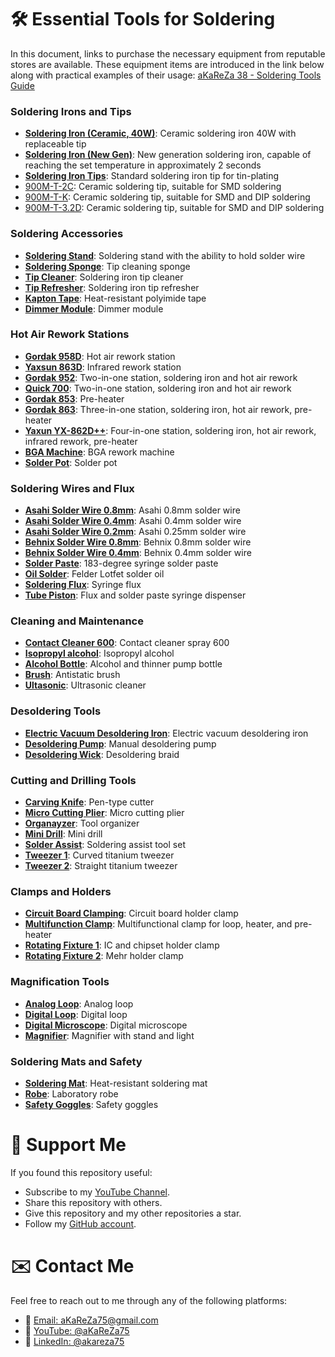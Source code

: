 # 🛠️ Essential Tools for Soldering
In this document, links to purchase the necessary equipment from reputable stores are available. These equipment items are introduced in the link below along with practical examples of their usage: [aKaReZa 38 - Soldering Tools Guide](https://youtu.be/6Y1DflvL5zI)  

### Soldering Irons and Tips
- [**Soldering Iron (Ceramic, 40W)**](https://eshop.eca.ir/%D9%87%D9%88%DB%8C%D9%87-%D9%87%DB%8C%D8%AA%D8%B1-%D9%88-%D9%88%D8%A7%D9%86-%D9%82%D9%84%D8%B9/16964-%D9%87%D9%88%DB%8C%D9%87-%D8%B3%D8%B1%D8%A7%D9%85%DB%8C%DA%A9%DB%8C-40-%D9%88%D8%A7%D8%AA-%D9%85%D8%A7%D8%B1%DA%A9-tni-u-%D9%85%D8%AF%D9%84-tu-093c.html): Ceramic soldering iron 40W with replaceable tip
- [**Soldering Iron (New Gen)**](https://www.asangsm.com/product/%d9%87%d9%88%db%8a%d9%87-%d8%af%d9%88%d9%82%d9%84%d9%88-sugun-t1602/): New generation soldering iron, capable of reaching the set temperature in approximately 2 seconds
- [**Soldering Iron Tips**](https://www.digikala.com/product/dkp-11218677/%D9%86%D9%88%DA%A9-%D9%87%D9%88%DB%8A%D9%87-40-%D9%88%D8%A7%D8%AA-%D9%85%D8%AF%D9%84-%D8%AD%D9%85%D8%A7%D9%85-%D9%82%D9%84%D8%B9-%DA%A9%D8%AF-pv630/): Standard soldering iron tip for tin-plating
- [900M-T-2C](https://asrtools.com/product/mechanic-lead-free-solder-tip-900m-t-2c-mcn300/): Ceramic soldering tip, suitable for SMD soldering
- [900M-T-K](https://gpgsm.ir/product/%d9%86%d9%88%da%a9-%d9%87%d9%88%db%8a%d9%87-%d8%b3%d8%b1%d8%aa%d8%ae%d8%aa-%da%a9%db%8c%d8%a7%d9%86%d9%84%db%8c-0-3/): Ceramic soldering tip, suitable for SMD and DIP soldering
- [900M-T-3.2D](https://testiran.com/product/%d9%86%d9%88%da%a9-%d9%87%d9%88%db%8a%d9%87-%d8%b3%d8%b1%d8%aa%d8%ae%d8%ت-%d8%aa%d8%a7%db%8c%d9%88%d8%a7%d9%86%db%8c-xytronic-xy-b05/): Ceramic soldering tip, suitable for SMD and DIP soldering

### Soldering Accessories
- [**Soldering Stand**](https://asrtools.com/product/soldering-stand-somo-sm-103/): Soldering stand with the ability to hold solder wire
- [**Soldering Sponge**](https://asrtools.com/product/geb3550-soldering-iron-cleaning-sponge/): Tip cleaning sponge
- [**Tip Cleaner**](https://asrtools.com/product/%d9%be%d8%a7%da%a9-%da%a9%d9%86%d9%86%d8%af%d9%87-%d9%86%d9%88%da%a9-%d9%87%d9%88%db%8a%d9%87-%db%8c%d8%a7%da%a9%d8%b3%d9%88%d9%86-%d9%85%d8%af%d9%84-yx-b3/): Soldering iron tip cleaner
- [**Tip Refresher**](https://asrtools.com/product/sn-sn-tr-15-tip-refresher-lead-free/): Soldering iron tip refresher
- [**Kapton Tape**](https://asrtools.com/product/kapton-tape-bga-high-temperature-heat-resistant-polyimide-pcb-bga-wave-soldering-20mm/): Heat-resistant polyimide tape
- [**Dimmer Module**](https://eshop.eca.ir/%D8%AF%DB%8C%D9%85%D8%B1%D9%87%D8%A7%DB%8C-dc-%D9%88-ac/8292-%D8%AF%DB%8C%D9%85%D8%B1-2-%DA%A9%DB%8C%D9%84%D9%88%D9%88%D8%A7%D8%AA-scr-%D9%88%D9%84%D8%AA%D8%A7%DA%98-220-%D9%88%D9%84%D8%AA-ac.html): Dimmer module

### Hot Air Rework Stations
- [**Gordak 958D**](https://sun7shop.ir/product/gordak-958d/): Hot air rework station
- [**Yaxsun 863D**](https://www.asangsm.com/product/%d9%87%d9%88%db%8c%d9%87-%d9%87%d9%88%db%8c%db%8c%d9%87-%d9%85%d8%a7%d8%af%d9%88%d9%86-%d9%82%d8%b1%d9%85%d8%b2-yx-863d/): Infrared rework station
- [**Gordak 952**](https://asrtools.com/product/soldering-system-gordak-model-952/): Two-in-one station, soldering iron and hot air rework
- [**Quick 700**](https://asrtools.com/product/rework-station-quick-700/): Two-in-one station, soldering iron and hot air rework
- [**Gordak 853**](https://asrtools.com/product/gordak-853-digital-preheater-station/): Pre-heater
- [**Gordak 863**](https://asrtools.com/product/gordak-863-3-in-1-station/): Three-in-one station, soldering iron, hot air rework, pre-heater
- [**Yaxun YX-862D++**](https://testiran.com/product/%d9%87%d9%88%db%8c%d9%87-%d9%84%db%8c%d8%b2%d8%b1%db%8c-4%da%a9%d8%a7%d8%b1%db%8c-%db%8c%d8%a7%da%a9%d8%b3%d9%88%d9%86/): Four-in-one station, soldering iron, hot air rework, infrared rework, pre-heater
- [**BGA Machine**](https://shop.tamiraat.com/product/zm-r6200-bga/): BGA rework machine
- [**Solder Pot**](https://asrtools.com/product/solder-pot-swdt-11c-100w-3840mm-200-480c/): Solder pot

### Soldering Wires and Flux
- [**Asahi Solder Wire 0.8mm**](https://lionelectronic.ir/products/3553-%D8%B3%DB%8C%D9%85-%D9%82%D9%84%D8%B9-%28100g%29WC63B08G): Asahi 0.8mm solder wire
- [**Asahi Solder Wire 0.4mm**](https://asrtools.com/product/fake-asahi-solder-wire-63-37-0-4mm-100gr/): Asahi 0.4mm solder wire
- [**Asahi Solder Wire 0.2mm**](https://asrtools.com/product/asahi-solder-wire-63-37-0-25mm-100gr-whith-flux-cf-10/): Asahi 0.25mm solder wire
- [**Behnix Solder Wire 0.8mm**](https://eshop.eca.ir/%D8%B3%DB%8C%D9%85-%D9%84%D8%AD%DB%8C%D9%85-%D8%AE%D9%85%DB%8C%D8%B1-%D9%88-%D8%B3%D8%A7%DA%86%D9%85%D9%87-%D9%82%D9%84%D8%B9/10799-%D8%B3%DB%8C%D9%85-%D9%84%D8%AD%DB%8C%D9%85-08mm-100g-%D9%85%D8%A7%D8%B1%DA%A9-%D8%A8%D9%87%DB%8C%D9%86%DA%A9%D8%B3.html): Behnix 0.8mm solder wire
- [**Behnix Solder Wire 0.4mm**](https://ickala.com/soldering-wire/44419-behinex-sold-44419.html): Behnix 0.4mm solder wire
- [**Solder Paste**](https://lionelectronic.ir/products/3656-%D8%AE%D9%85%DB%8C%D8%B1-%D9%82%D9%84%D8%B9-%D8%B3%D8%B1%D9%86%DA%AF%DB%8C-RELIFE-Solder-Paste-RL-403): 183-degree syringe solder paste
- [**Oil Solder**](https://asrtools.com/product/felder-lotfet-solder-oil-solder-paste-50gr/): Felder Lotfet solder oil
- [**Soldering Flux**](https://lionelectronic.ir/products/3558-%D8%AE%D9%85%DB%8C%D8%B1-%D9%81%D9%84%DA%A9%D8%B3-%D8%B3%D8%B1%D9%86%DA%AF%DB%8C-RMA-223-UV): Syringe flux
- [**Tube Piston**](https://asrtools.com/product/mechanic-p08/): Flux and solder paste syringe dispenser

### Cleaning and Maintenance
- [**Contact Cleaner 600**](https://asrtools.com/product/ok-tuner-600-contact-cleaner-300ml/): Contact cleaner spray 600
- [**Isopropyl alcohol**](https://www.digikala.com/product/dkp-7185449/%D8%A7%D9%84%DA%A9%D9%84-%D8%A7%DB%8C%D8%B2%D9%88%D9%BE%D8%B1%D9%88%D9%BE%DB%8C%D9%84-99-%D8%AF%D8%B1%D8%B5%D8%AF-%D8%B5%D9%86%D8%B9%D8%AA%DB%8C-%D8%AA%DA%A9%D9%86%D9%88%D8%B4%DB%8C%D9%85%DB%8C-%DA%A9%D8%AF-06-%D9%85%D8%AF%D9%84-150cc/): Isopropyl alcohol
- [**Alcohol Bottle**](https://asrtools.com/product/yaxun-yx-60/): Alcohol and thinner pump bottle
- [**Brush**](https://asrtools.com/product/antistatic-brush-model-esd-40/): Antistatic brush
- [**Ultasonic**](https://asrtools.com/product/ultrasonic-cleaner-yaxun-yx2000a/): Ultrasonic cleaner

### Desoldering Tools
- [**Electric Vacuum Desoldering Iron**](https://asrtools.com/product/goot-tp-100-electric-vacuum-desoldering-iron-75w/): Electric vacuum desoldering iron
- [**Desoldering Pump**](https://asrtools.com/product/proskit-8pk-366n-b-desoldering-pump/): Manual desoldering pump
- [**Desoldering Wick**](https://asrtools.com/product/relife-rl-1520/): Desoldering braid

### Cutting and Drilling Tools
- [**Carving Knife**](https://asrtools.com/product/jy-1001-gh/): Pen-type cutter
- [**Micro Cutting Plier**](https://asrtools.com/product/proskit-pk-5101-c-5101c-micro-cutting-plier/): Micro cutting plier
- [**Organayzer**](https://irepairtools.ir/product/%D8%A7%D8%B3%D8%AA%D9%86%D8%AF-%D8%A7%D8%A8%D8%B2%D8%A7%D8%B1-relife-rl-001d/): Tool organizer
- [**Mini Drill**](https://asrtools.com/product/%d9%85%d8%ac%d9%85%d9%88%d8%b9%d9%87-160-%d8%b9%d8%af%d8%af%db%8c-%d9%81%d8%b1%d8%b2-%d8%a7%d9%86%da%af%d8%b4%d8%aa%db%8c-%d9%85%d8%af%d9%84-wl-800/): Mini drill
- [**Solder Assist**](https://asrtools.com/product/%d9%85%d8%ac%d9%85%d9%88%d8%b9%d9%87-6-%d8%b9%d8%af%d8%af%db%8c-%d8%a7%d8%a8%d8%b2%d8%a7%d8%b1-%d9%84%d8%ad%db%8c%d9%85-%da%a9%d8%a7%d8%b1%db%8c-%d9%85%d8%af%d9%84-sa-10/): Soldering assist tool set
- [**Tweezer 1**](https://smartools.ir/product/%D9%BE%D9%86%D8%B3-%D8%AA%DB%8C%D8%AA%D8%A7%D9%86%DB%8C%D9%88%D9%85%DB%8C-%D8%B3%D8%B1%DA%A9%D8%AC/): Curved titanium tweezer
- [**Tweezer 2**](https://smartools.ir/product/%D9%BE%D9%86%D8%B3-%D8%AA%DB%8C%D8%AA%D8%A7%D9%86%DB%8C%D9%88%D9%85%DB%8C-%D8%B3%D8%B1%D8%B5%D8%A7%D9%81/): Straight titanium tweezer

### Clamps and Holders
- [**Circuit Board Clamping**](https://eshop.eca.ir/%DA%AF%DB%8C%D8%B1%D9%87-%D9%85%D9%88%D9%86%D8%AA%D8%A7%DA%98-%D9%88-%D9%BE%D8%A7%DB%8C%D9%87-%D9%87%D9%88%DB%8C%D9%87/10942-%DA%AF%DB%8C%D8%B1%D9%87-%D9%85%D9%88%D9%86%D8%AA%D8%A7%DA%98-%D8%B1%D9%88%D9%85%DB%8C%D8%B2%DB%8C-%D9%BE%D8%B1%D9%88%D8%B3%DA%A9%DB%8C%D8%AA-proskit-%D9%85%D8%AF%D9%84-sn-390.html): Circuit board holder clamp
- [**Multifunction Clamp**](https://eshop.eca.ir/%DA%AF%DB%8C%D8%B1%D9%87-%D9%85%D9%88%D9%86%D8%AA%D8%A7%DA%98-%D9%88-%D9%BE%D8%A7%DB%8C%D9%87-%D9%87%D9%88%DB%8A%DA%A9%D8%B1-yx-101/): Multifunctional clamp for loop, heater, and pre-heater
- [**Rotating Fixture 1**](https://irepairtools.ir/product/%da%af%db%8c%d8%b1%d9%87-%d8%a8%d8%b1%d8%af-relife-rl-601i/): IC and chipset holder clamp
- [**Rotating Fixture 2**](https://asrtools.com/product/universal-clamp-pcb-holder-mehr-c1-70mm/): Mehr holder clamp

### Magnification Tools
- [**Analog Loop**](https://asrtools.com/product/rf4-rf7050tvp-microscope-2/): Analog loop
- [**Digital Loop**](https://asrtools.com/product/yaxun-ak-23/): Digital loop
- [**Digital Microscope**](https://asrtools.com/product/digital-microscope-g1600-1080p/): Digital microscope
- [**Magnifier**](https://asrtools.com/product/magnifier-lamp-rt301/): Magnifier with stand and light

### Soldering Mats and Safety
- [**Soldering Mat**](https://asrtools.com/product/soldering-mat-s-160/): Heat-resistant soldering mat
- [**Robe**](https://www.digikala.com/product/dkp-1779080/%D8%B1%D9%88%D9%BE%D9%88%D8%B4-%D9%BE%D8%B2%D8%B4%DA%A9%DB%8C-%D9%85%D8%B1%D8%AF%D8%A7%D9%86%D9%87-%D9%85%D8%AF%D9%84-%DA%A9%DB%8C%D9%85%DB%8C%D8%A7-110/): Laboratory robe
- [**Safety Goggles**](https://asrtools.com/product/star-optic-safety-goggles-uv400/): Safety goggles

# 🌟 Support Me
If you found this repository useful:
- Subscribe to my [YouTube Channel](https://www.youtube.com/@aKaReZa75).
- Share this repository with others.
- Give this repository and my other repositories a star.
- Follow my [GitHub account](https://github.com/aKaReZa75).

# ✉️ Contact Me
Feel free to reach out to me through any of the following platforms:
- 📧 [Email: aKaReZa75@gmail.com](mailto:aKaReZa75@gmail.com)
- 🎥 [YouTube: @aKaReZa75](https://www.youtube.com/@aKaReZa75)
- 💼 [LinkedIn: @akareza75](https://www.linkedin.com/in/akareza75)
